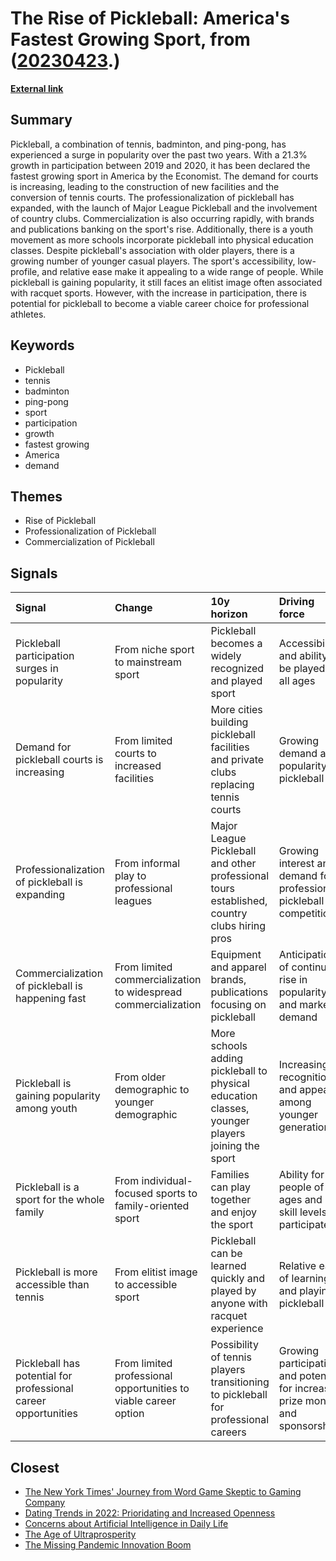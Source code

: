# __The Rise of Pickleball: America's Fastest Growing Sport__, from ([20230423](https://kghosh.substack.com/p/20230423).)

__[External link](https://www.axios.com/2021/11/15/pickleball-sport-tennis-how-to-play?utm_source=substack&utm_medium=email)__



## Summary

Pickleball, a combination of tennis, badminton, and ping-pong, has experienced a surge in popularity over the past two years. With a 21.3% growth in participation between 2019 and 2020, it has been declared the fastest growing sport in America by the Economist. The demand for courts is increasing, leading to the construction of new facilities and the conversion of tennis courts. The professionalization of pickleball has expanded, with the launch of Major League Pickleball and the involvement of country clubs. Commercialization is also occurring rapidly, with brands and publications banking on the sport's rise. Additionally, there is a youth movement as more schools incorporate pickleball into physical education classes. Despite pickleball's association with older players, there is a growing number of younger casual players. The sport's accessibility, low-profile, and relative ease make it appealing to a wide range of people. While pickleball is gaining popularity, it still faces an elitist image often associated with racquet sports. However, with the increase in participation, there is potential for pickleball to become a viable career choice for professional athletes.

## Keywords

* Pickleball
* tennis
* badminton
* ping-pong
* sport
* participation
* growth
* fastest growing
* America
* demand

## Themes

* Rise of Pickleball
* Professionalization of Pickleball
* Commercialization of Pickleball

## Signals

| Signal                                                         | Change                                                          | 10y horizon                                                                                     | Driving force                                                                  |
|:---------------------------------------------------------------|:----------------------------------------------------------------|:------------------------------------------------------------------------------------------------|:-------------------------------------------------------------------------------|
| Pickleball participation surges in popularity                  | From niche sport to mainstream sport                            | Pickleball becomes a widely recognized and played sport                                         | Accessibility and ability to be played by all ages                             |
| Demand for pickleball courts is increasing                     | From limited courts to increased facilities                     | More cities building pickleball facilities and private clubs replacing tennis courts            | Growing demand and popularity of pickleball                                    |
| Professionalization of pickleball is expanding                 | From informal play to professional leagues                      | Major League Pickleball and other professional tours established, country clubs hiring pros     | Growing interest and demand for professional pickleball competitions           |
| Commercialization of pickleball is happening fast              | From limited commercialization to widespread commercialization  | Equipment and apparel brands, publications focusing on pickleball                               | Anticipation of continued rise in popularity and market demand                 |
| Pickleball is gaining popularity among youth                   | From older demographic to younger demographic                   | More schools adding pickleball to physical education classes, younger players joining the sport | Increasing recognition and appeal among younger generations                    |
| Pickleball is a sport for the whole family                     | From individual-focused sports to family-oriented sport         | Families can play together and enjoy the sport                                                  | Ability for people of all ages and skill levels to participate                 |
| Pickleball is more accessible than tennis                      | From elitist image to accessible sport                          | Pickleball can be learned quickly and played by anyone with racquet experience                  | Relative ease of learning and playing pickleball                               |
| Pickleball has potential for professional career opportunities | From limited professional opportunities to viable career option | Possibility of tennis players transitioning to pickleball for professional careers              | Growing participation and potential for increased prize money and sponsorships |

## Closest

* [The New York Times' Journey from Word Game Skeptic to Gaming Company](49533e44f3100496c6e698b30200d004)
* [Dating Trends in 2022: Prioridating and Increased Openness](5554792b473e148108ccb7b38a1d82c0)
* [Concerns about Artificial Intelligence in Daily Life](c3876ee8e1b4e0d9e38edf15caaa5521)
* [The Age of Ultraprosperity](719500bc852b3f2db19af6d9280207bf)
* [The Missing Pandemic Innovation Boom](99bc8113e8e7bacc050e12acdae75e14)